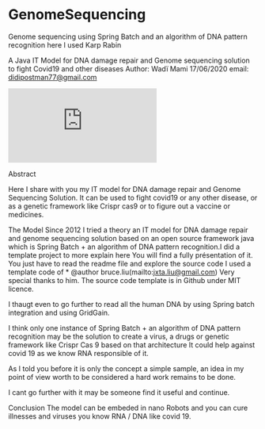 # GenomeSequencing
Genome sequencing using Spring Batch and an algorithm of DNA pattern recognition here I used Karp Rabin 

A Java IT Model for DNA damage repair and Genome sequencing solution to fight Covid19 and other diseases
Author: Wadï Mami
17/06/2020
email: didipostman77@gmail.com


![alt text](https://external.ftun10-1.fna.fbcdn.net/safe_image.php?d=AQCXl9YSmOIjP7S-&w=500&h=261&url=https%3A%2F%2Fcamo.githubusercontent.com%2F5be13d5e423df76ff1715f40c0e3c1d51e79bc2f%2F68747470733a2f2f312e62702e626c6f6773706f742e636f6d2f2d4935587539366b7758784d2f584e4d345a704831335f492f414141414141414141414d2f682d6a5174665f735373414a6a4d7278565a643866776f4575542d59726b424241434c63424741732f73313630302f46425f494d475f313535373334363333353432392e6a7067&cfs=1&ext=jpg&_nc_cb=1&_nc_hash=AQBn0rdB1Ny-sNgD)

Abstract

Here I share with you my IT model for DNA damage repair and Genome Sequencing Solution. It
can be used to fight covid19 or any other disease, or as a genetic framework like
Crispr cas9 or to figure out a vaccine or medicines.

The Model
Since 2012 I tried a theory an IT model for DNA damage repair and genome sequencing solution
based on an open source framework java which is Spring Batch + an algorithm of DNA pattern
recognition.I did a template project to more explain
here You will find a fully présentation of it. You just have to read the readme file and explore the source code I used a template code of *
@author bruce.liu(mailto:jxta.liu@gmail.com) Very special thanks to him. The source code
template is in Github under MIT licence.

I thaugt even to go further to read all the human DNA by using Spring batch integration and using GridGain.

I think only one instance of Spring Batch + an algorithm of DNA pattern recognition may be the
solution to create a virus, a drugs or genetic framework like Crispr Cas 9 based on that architecture
It could help against covid 19 as we know RNA responsible of it.

As I told you before it is only the concept a simple sample, an idea in my point of view worth to be
considered a hard work remains to be done.

I cant go further with it may be someone find it useful and continue.

Conclusion
The model can be embeded in nano Robots and you can cure illnesses and viruses you know RNA /
DNA like covid 19.
